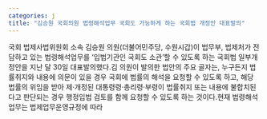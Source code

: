 ```yaml
---
categories: j
title: "김승원 국회의원 법령해석업무 국회도 가능하게 하는 국회법 개정안 대표발의"
---
```

국회 법제사법위원회 소속 김승원 의원(더불어민주당, 수원시갑)이 법무부, 법제처가 전담하고 있는 법령해석업무를 ‘입법기관인 국회도 소관’할 수 있도록 하는 국회법 일부개정안을 지난 달 30일 대표발의했다.김 의원이 발의한 법안의 주요 골자는, 누구든지 법률취지와 내용에 의문이 있을 경우 국회에 법률의 해석을 요청할 수 있도록 하고, 해당 법률의 위임을 받아 제·개정된 대통령령·총리령·부령이 법률취지 또는 내용에 불합치된다고 판단되는 경우 행정입법 검토를 함께 요청할 수 있도록 하는 것이다.현재 법령해석업무는 법제업무운영규정에 따라